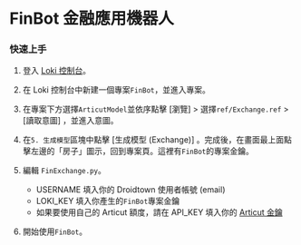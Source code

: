 # FinBot 金融應用機器人

### 快速上手

1. 登入 [Loki 控制台](https://api.droidtown.co/loki/)。

2. 在 Loki 控制台中新建一個專案`FinBot`，並進入專案。

3. 在專案下方選擇`ArticutModel`並依序點擊 [瀏覽] > 選擇`ref/Exchange.ref` > [讀取意圖] ，並進入意圖。

4. 在`5. 生成模型`區塊中點擊 [生成模型 (Exchange)] 。完成後，在畫面最上面點擊左邊的「房子」圖示，回到專案頁。這裡有`FinBot`的專案金鑰。

5. 編輯 `FinExchange.py`。
	- USERNAME 填入你的 Droidtown 使用者帳號 (email)
	- LOKI_KEY 填入你產生的`FinBot`專案金鑰
	- 如果要使用自己的 Articut 額度，請在 API_KEY 填入你的 [Articut 金鑰](https://api.droidtown.co/member/)

6. 開始使用`FinBot`。